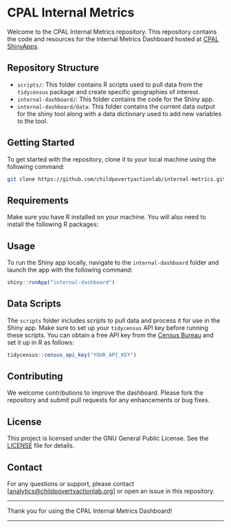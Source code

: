 # CPAL Internal Metrics

Welcome to the CPAL Internal Metrics repository. This repository contains the code and resources for the Internal Metrics Dashboard hosted at [CPAL ShinyApps](https://cpal.shinyapps.io/internal-dashboard/).

## Repository Structure

- `scripts/`: This folder contains R scripts used to pull data from the `tidycensus` package and create specific geographies of interest.
- `internal-dashboard/`: This folder contains the code for the Shiny app.
- `internal-dashboard/data`: This folder contains the current data output for the shiny tool along with a data dictionary used to add new variables to the tool.

## Getting Started

To get started with the repository, clone it to your local machine using the following command:

```bash
git clone https://github.com/childpovertyactionlab/internal-metrics.git
```

## Requirements

Make sure you have R installed on your machine. You will also need to install the following R packages:

## Usage

To run the Shiny app locally, navigate to the `internal-dashboard` folder and launch the app with the following command:

```R
shiny::runApp("internal-dashboard")
```

## Data Scripts

The `scripts` folder includes scripts to pull data and process it for use in the Shiny app. Make sure to set up your `tidycensus` API key before running these scripts. You can obtain a free API key from the [Census Bureau](https://api.census.gov/data/key_signup.html) and set it up in R as follows:

```R
tidycensus::census_api_key("YOUR_API_KEY")
```

## Contributing

We welcome contributions to improve the dashboard. Please fork the repository and submit pull requests for any enhancements or bug fixes.

## License

This project is licensed under the GNU General Public License. See the [LICENSE](LICENSE) file for details.

## Contact

For any questions or support, please contact [analytics@childpovertyactionlab.org] or open an issue in this repository.

---

Thank you for using the CPAL Internal Metrics Dashboard!

---
